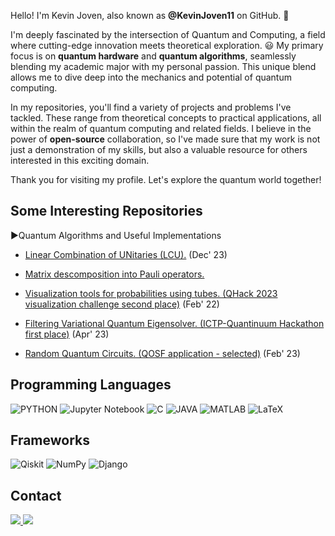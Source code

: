 Hello! I'm Kevin Joven, also known as **@KevinJoven11** on GitHub. 👋

I'm deeply fascinated by the intersection of Quantum and Computing, a field where cutting-edge innovation meets theoretical exploration. 😃 My primary focus is on **quantum hardware** and **quantum algorithms**, seamlessly blending my academic major with my personal passion. This unique blend allows me to dive deep into the mechanics and potential of quantum computing.

In my repositories, you'll find a variety of projects and problems I've tackled. These range from theoretical concepts to practical applications, all within the realm of quantum computing and related fields. I believe in the power of **open-source** collaboration, so I've made sure that my work is not just a demonstration of my skills, but also a valuable resource for others interested in this exciting domain.

Thank you for visiting my profile. Let's explore the quantum world together!

## **Some Interesting Repositories**

▶Quantum Algorithms and Useful Implementations  
   * [Linear Combination of UNitaries (LCU).](https://github.com/KevinJoven11/Quantum-Computing/blob/main/LCU/LCU.ipynb) (Dec' 23)  
   * [Matrix descomposition into Pauli operators.](https://github.com/KevinJoven11/Quantum-Computing/blob/main/Pauli_Decomposition.ipynb)  

* [Visualization tools for probabilities using tubes. (QHack 2023 visualization challenge second place)](https://github.com/KevinJoven11/QHack/blob/main/QHack_Visualization_Challenge.ipynb) (Feb' 22)
* [Filtering Variational Quantum Eigensolver. (ICTP-Quantinuum Hackathon first place)](https://github.com/KevinJoven11/ICTP-Quantinuum-Hackathon-FVQE) (Apr' 23)
* [Random Quantum Circuits. (QOSF application - selected)](https://github.com/KevinJoven11/qosf_mentorship/blob/main/RQC_QOSF.ipynb) (Feb' 23)

## **Programming Languages**

![PYTHON](https://img.shields.io/badge/Python-3776AB?style=for-the-badge&logo=python&logoColor=white)
![Jupyter Notebook](https://img.shields.io/badge/jupyter-%23FA0F00.svg?style=for-the-badge&logo=jupyter&logoColor=white)
![C](https://img.shields.io/badge/C-00599C?style=for-the-badge&logo=c&logoColor=white)
![JAVA](https://img.shields.io/badge/Java-ED8B00?style=for-the-badge&logo=java&logoColor=white)
![MATLAB](https://www.mathworks.com/matlabcentral/images/matlab-file-exchange.svg)
![LaTeX](https://img.shields.io/badge/latex-%23008080.svg?style=for-the-badge&logo=latex&logoColor=white)

## **Frameworks**
![Qiskit](https://img.shields.io/badge/Qiskit-%236929C4.svg?style=for-the-badge&logo=Qiskit&logoColor=white)
![NumPy](https://img.shields.io/badge/numpy-%23013243.svg?style=for-the-badge&logo=numpy&logoColor=white)
![Django](https://img.shields.io/badge/django-%23092E20.svg?style=for-the-badge&logo=django&logoColor=white)

## **Contact**

<p>
<a href="mailto:kevin.joven@correounivalle.edu.co?Subject=Interest to reach you" target="_blank">
    <img src="https://img.shields.io/badge/Gmail-D14836?style=for-the-badge&logo=gmail&logoColor=white"/>
</a>
<a href="https://www.linkedin.com/in/kevin-joven/" target="_blank">
    <img src="https://img.shields.io/badge/LinkedIn-0077B5?style=for-the-badge&logo=linkedin&logoColor=white"/>
</a>
</p>
